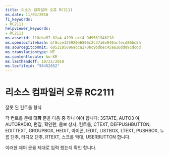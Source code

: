 ```yaml
---
title: 리소스 컴파일러 오류 RC2111
ms.date: 11/04/2016
f1_keywords:
- RC2111
helpviewer_keywords:
- RC2111
ms.assetid: 118cba57-82a4-4199-acf4-9d9561946218
ms.openlocfilehash: bf8cce125920e6506c2c37a6e840acfecd80bc5a
ms.sourcegitcommit: 6052185696adca270bc9bdbec45a626dd89cdcdd
ms.translationtype: MT
ms.contentlocale: ko-KR
ms.lasthandoff: 10/31/2018
ms.locfileid: "50452652"
---
```

# <a name="resource-compiler-error-rc2111"></a>리소스 컴파일러 오류 RC2111

잘못 된 컨트롤 형식

각 컨트롤 문에 **대화** 문을 다음 중 하나 여야 합니다: 3STATE, AUTO3 여, AUTORADIO, 편집, 확인란, 콤보 상자, 컨트롤, CTEXT, DEFPUSHBUTTON, EDITTEXT, GROUPBOX, HEDIT, 아이콘, IEDIT, LISTBOX, LTEXT, PUSHBOX, 누름 단추, 라디오 단추, RTEXT, 스크롤 막대, USERBUTTON 합니다.

이러한 제어 문을 제대로 입력 했는지 확인 합니다.
